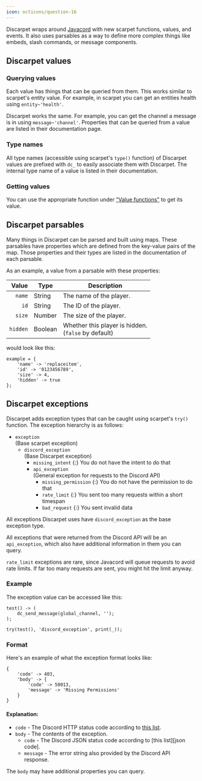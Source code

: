 ```yaml
---
icon: octicons/question-16
---
```



Discarpet wraps around [Javacord](https://github.com/Javacord/Javacord) with new scarpet functions, values, and events.
It also uses parsables as a way to define more complex things like embeds, slash commands, or message components.


## Discarpet values

### Querying values

Each value has things that can be queried from them.
This works similar to scarpet's entity value.
For example, in scarpet you can get an entities health using `entity~'health'`.

Discarpet works the same. For example, you can get the channel a message is
in using `message~'channel'`. Properties that can be queried from a value are listed in their documentation page.

### Type names

All type names (accessible using scarpet's `type()` function) of Discarpet values
are prefixed with `dc_` to easily associate them with Discarpet.
The internal type name of a value is listed in their documentation.

### Getting values

You can use the appropriate function under ["Value functions"](/functions/values/channel-from-id.md) to get its value.


## Discarpet parsables

Many things in Discarpet can be parsed and built using maps.
These parsables have properties which are defined from the key-value pairs of the map.
Those properties and their types are listed in the documentation of each parsable.

As an example, a value from a parsable with these properties:

| Value    | Type    | Description                                            |
|---------:|---------|--------------------------------------------------------|
| `name`   | String  | The name of the player.                                |
| `id`     | String  | The ID of the player.                                  |
| `size`   | Number  | The size of the player.                                |
| `hidden` | Boolean | Whether this player is hidden.<br>(`false` by default) |

would look like this:

```sc
example = {
    'name' -> 'replaceitem',
    'id' -> '0123456789',
    'size' -> 4,
    'hidden' -> true
};
```


## Discarpet exceptions

Discarpet adds exception types that can be caught using scarpet's `try()` function.
The exception hierarchy is as follows:

- `exception`
<br> (Base scarpet exception)
    - `discord_exception`
    <br> (Base Discarpet exception)
        - `missing_intent`
        {:} You do not have the intent to do that
        - `api_exception`
        <br> (General exception for requests to the Discord API)
            - `missing_permission`
            {:} You do not have the permission to do that
            - `rate_limit`
            {:} You sent too many requests within a short timespan
            - `bad_request`
            {:} You sent invalid data

All exceptions Discarpet uses have `discord_exception` as the base exception type.

All exceptions that were returned from the Discord API will be an `api_exception`, which also have additional information in them you can query.

`rate_limit` exceptions are rare, since Javacord will queue requests to avoid rate limits. If far too many requests are sent, you might hit the limit anyway.

### Example

The exception value can be accessed like this:

```sc title="Getting exception details"
test() -> (
    dc_send_message(global_channel, '');
);

try(test(), 'discord_exception', print(_));
```

### Format

Here's an example of what the exception format looks like:

```sc title="Example exception value"
{
    'code' -> 403,
    'body' -> {
        'code' -> 50013,
        'message' -> 'Missing Permissions'
    }
}
```

#### Explanation:

- `code` - The Discord HTTP status code according to [this list][http codes].
- `body` - The contents of the exception.
    - `code` - The Discord JSON status code according to [this list][json code].
    - `message` - The error string also provided by the Discord API response.

The `body` may have additional properties you can query.

[http codes]: https://discord.com/developers/docs/topics/opcodes-and-status-codes#http
[json codes]: https://discord.com/developers/docs/topics/opcodes-and-status-codes#json